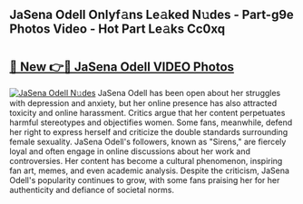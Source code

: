 ## JaSena Odell Onlyf𝚊ns Le𝚊ked N𝚞des - Part-g9e Photos Video - Hot Part Le𝚊ks Cc0xq

# <h2><a href="http://ab79520.deff.icu/?id=JaSena+Odell">🔗 New 👉🔴 JaSena Odell VIDEO Photos</a></h2>

[![JaSena Odell N𝚞des](https://i.imgur.com/rIISA9y.gif)](http://ab79520.deff.icu/?id=JaSena+Odell)
JaSena Odell has been open about her struggles with depression and anxiety, but her online presence has also attracted toxicity and online harassment. Critics argue that her content perpetuates harmful stereotypes and objectifies women. Some fans, meanwhile, defend her right to express herself and criticize the double standards surrounding female sexuality. JaSena Odell's followers, known as "Sirens," are fiercely loyal and often engage in online discussions about her work and controversies. Her content has become a cultural phenomenon, inspiring fan art, memes, and even academic analysis. Despite the criticism, JaSena Odell's popularity continues to grow, with some fans praising her for her authenticity and defiance of societal norms.
